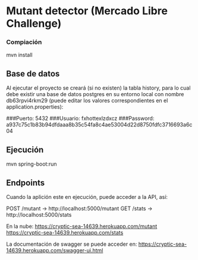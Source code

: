 # Mutant detector (Mercado Libre Challenge)

### Compiación
mvn install

## Base de datos
Al ejecutar el proyecto se creará (si no existen) la tabla history, para lo cual debe existir una base de datos
postgres en su entorno local con nombre db63rpvi4rkm29 
(puede editar los valores correspondientes en el application.properties): 

###Puerto:
5432
###Usuario:
fxhottexlzdxcz
###Password:
a937c75c1b83b94dfdaaa8b35c54fa8c4ae53004d22d8750fdfc3716693a6c04

## Ejecución
mvn spring-boot:run

## Endpoints
Cuando la aplición este en ejecución, puede acceder a la API, así:

POST /mutant -> http://localhost:5000/mutant
GET /stats -> http://localhost:5000/stats

En la nube:
https://cryptic-sea-14639.herokuapp.com/mutant
https://cryptic-sea-14639.herokuapp.com/stats

La documentación de swagger se puede acceder en:
https://cryptic-sea-14639.herokuapp.com/swagger-ui.html


 
